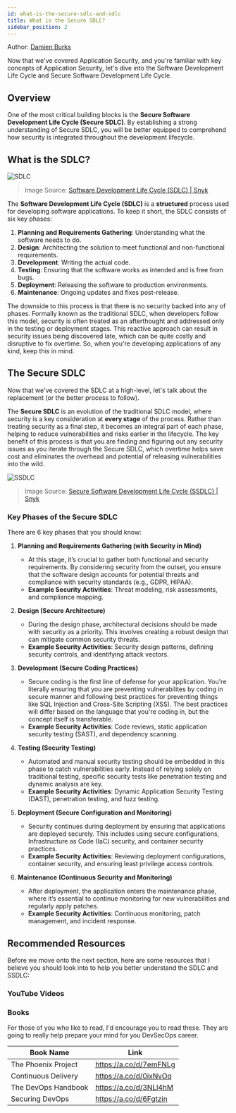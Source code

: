 ```yaml
---
id: what-is-the-secure-sdlc-and-sdlc
title: What is the Secure SDLC?
sidebar_position: 2
---
```


Author: [Damien Burks]

Now that we've covered Application Security, and you're familiar with key concepts of Application Security, let's dive into the Software Development Life Cycle and Secure Software Development Life Cycle.

## Overview

One of the most critical building blocks is the **Secure Software Development Life Cycle (Secure SDLC)**. By establishing a strong understanding of Secure SDLC, you will be better equipped to comprehend how security is integrated throughout the development lifecycle.

## What is the SDLC?

![SDLC](/img/blueprint/sdlc_image.webp)

> Image Source: [Software Development Life Cycle (SDLC) | Snyk](https://snyk.io/learn/secure-sdlc/#history)

The **Software Development Life Cycle (SDLC)** is a **structured** process used for developing software applications. To keep it short, the SDLC consists of six key phases:

1. **Planning and Requirements Gathering**: Understanding what the software needs to do.
2. **Design**: Architecting the solution to meet functional and non-functional requirements.
3. **Development**: Writing the actual code.
4. **Testing**: Ensuring that the software works as intended and is free from bugs.
5. **Deployment**: Releasing the software to production environments.
6. **Maintenance**: Ongoing updates and fixes post-release.

The downside to this process is that there is no security backed into any of phases. Formally known as the traditional SDLC, when developers follow this model, security is often treated as an afterthought and addressed only in the testing or deployment stages. This reactive approach can result in security issues being discovered late, which can be quite costly and disruptive to fix overtime. So, when you're developing applications of any kind, keep this in mind.

## The Secure SDLC

Now that we've covered the SDLC at a high-level, let's talk about the replacement (or the better process to follow).

The **Secure SDLC** is an evolution of the traditional SDLC model, where security is a key consideration at **every stage** of the process. Rather than treating security as a final step, it becomes an integral part of each phase, helping to reduce vulnerabilities and risks earlier in the lifecycle. The key benefit of this process is that you are finding and figuring out any security issues as you iterate through the Secure SDLC, which overtime helps save cost and eliminates the overhead and potential of releasing vulnerabilities into the wild.

![SSDLC](/img/blueprint/ssdlc_image.webp)

> Image Source: [Secure Software Development Life Cycle (SSDLC) | Snyk](https://snyk.io/learn/secure-sdlc/#phases)

### Key Phases of the Secure SDLC

There are 6 key phases that you should know:

1. **Planning and Requirements Gathering (with Security in Mind)**

   - At this stage, it’s crucial to gather both functional and security requirements. By considering security from the outset, you ensure that the software design accounts for potential threats and compliance with security standards (e.g., GDPR, HIPAA).
   - **Example Security Activities**: Threat modeling, risk assessments, and compliance mapping.

2. **Design (Secure Architecture)**

   - During the design phase, architectural decisions should be made with security as a priority. This involves creating a robust design that can mitigate common security threats.
   - **Example Security Activities**: Security design patterns, defining security controls, and identifying attack vectors.

3. **Development (Secure Coding Practices)**

   - Secure coding is the first line of defense for your application. You're literally ensuring that you are preventing vulnerabilites by coding in secure manner and following best practices for preventing things like SQL Injection and Cross-Site Scripting (XSS). The best practices will differ based on the language that you're coding in, but the concept itself is transferable.
   - **Example Security Activities**: Code reviews, static application security testing (SAST), and dependency scanning.

4. **Testing (Security Testing)**

   - Automated and manual security testing should be embedded in this phase to catch vulnerabilities early. Instead of relying solely on traditional testing, specific security tests like penetration testing and dynamic analysis are key.
   - **Example Security Activities**: Dynamic Application Security Testing (DAST), penetration testing, and fuzz testing.

5. **Deployment (Secure Configuration and Monitoring)**

   - Security continues during deployment by ensuring that applications are deployed securely. This includes using secure configurations, Infrastructure as Code (IaC) security, and container security practices.
   - **Example Security Activities**: Reviewing deployment configurations, container security, and ensuring least privilege access controls.

6. **Maintenance (Continuous Security and Monitoring)**
   - After deployment, the application enters the maintenance phase, where it’s essential to continue monitoring for new vulnerabilities and regularly apply patches.
   - **Example Security Activities**: Continuous monitoring, patch management, and incident response.

## Recommended Resources

Before we move onto the next section, here are some resources that I believe you should look into to help you better understand the SDLC and SSDLC:

### YouTube Videos

### Books

For those of you who like to read, I'd encourage you to read these. They are going to really help prepare your mind for you DevSecOps career.

| Book Name           | Link                   |
| ------------------- | ---------------------- |
| The Phoenix Project | https://a.co/d/7emFNLg |
| Continuous Delivery | https://a.co/d/0ixNvOq |
| The DevOps Handbook | https://a.co/d/3NLl4hM |
| Securing DevOps     | https://a.co/d/6Fgtzin |

<!-- Links -->

[Damien Burks]: https://www.linkedin.com/in/damienjburks/

